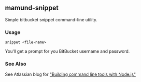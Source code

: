 ## mamund-snippet

Simple bitbucket snippet command-line utility.

### Usage

```console
snippet <file-name>
```

You'll get a prompt for you BitBucket username and password.
  
### See Also

See Atlassian blog for ["Building command line tools with Node.js"](https://developer.atlassian.com/blog/2015/11/scripting-with-node/)


